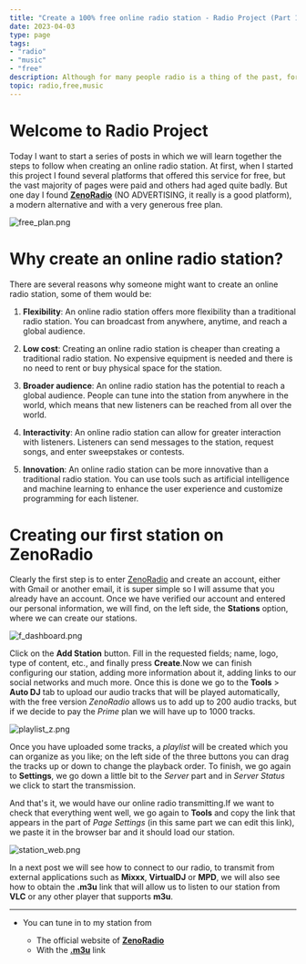 ```yaml
---
title: "Create a 100% free online radio station - Radio Project (Part 1)"
date: 2023-04-03
type: page
tags: 
- "radio"
- "music"
- "free"
description: Although for many people radio is a thing of the past, for others it's an entertainment medium that they hold dear. I am one of those others, and in this post, we will learn how to create an online radio station
topic: radio,free,music
---
```


# Welcome to Radio Project

Today I want to start a series of posts in which we will learn together the steps to follow when creating an online radio station. At first, when I started this project I found several platforms that offered this service for free, but the vast majority of pages were paid and others had aged quite badly. But one day I found [**ZenoRadio**](https://zeno.fm) (NO ADVERTISING, it really is a good platform), a modern alternative and with a very generous free plan.

![free_plan.png](https://res.cloudinary.com/rooyca/image/upload/v1680509639/Blog/Imgs/Radio%20Project/free_plan_kd5cwc.png)

# Why create an online radio station?

There are several reasons why someone might want to create an online radio station, some of them would be:

1.  **Flexibility**: An online radio station offers more flexibility than a traditional radio station. You can broadcast from anywhere, anytime, and reach a global audience.
    
2.  **Low cost**: Creating an online radio station is cheaper than creating a traditional radio station. No expensive equipment is needed and there is no need to rent or buy physical space for the station.
    
3.  **Broader audience**: An online radio station has the potential to reach a global audience. People can tune into the station from anywhere in the world, which means that new listeners can be reached from all over the world.
    
4.  **Interactivity**: An online radio station can allow for greater interaction with listeners. Listeners can send messages to the station, request songs, and enter sweepstakes or contests.
    
5.  **Innovation**: An online radio station can be more innovative than a traditional radio station. You can use tools such as artificial intelligence and machine learning to enhance the user experience and customize programming for each listener.
    

# Creating our first station on ZenoRadio

Clearly the first step is to enter [ZenoRadio](https://zeno.fm) and create an account, either with Gmail or another email, it is super simple so I will assume that you already have an account. Once we have verified our account and entered our personal information, we will find, on the left side, the **Stations** option, where we can create our stations.

![f_dashboard.png](https://res.cloudinary.com/rooyca/image/upload/v1680509639/Blog/Imgs/Radio%20Project/f_dashboard_tjbxjh.png)

Click on the **Add Station** button. Fill in the requested fields; name, logo, type of content, etc., and finally press **Create**.Now we can finish configuring our station, adding more information about it, adding links to our social networks and much more. Once this is done we go to the **Tools** > **Auto DJ** tab to upload our audio tracks that will be played automatically, with the free version *ZenoRadio* allows us to add up to 200 audio tracks, but if we decide to pay the *Prime* plan we will have up to 1000 tracks.

![playlist_z.png](https://res.cloudinary.com/rooyca/image/upload/v1680509639/Blog/Imgs/Radio%20Project/playlist_z_sbepr1.png)

Once you have uploaded some tracks, a *playlist* will be created which you can organize as you like; on the left side of the three buttons you can drag the tracks up or down to change the playback order. To finish, we go again to **Settings**, we go down a little bit to the *Server* part and in *Server Status* we click to start the transmission.

And that's it, we would have our online radio transmitting.If we want to check that everything went well, we go again to **Tools** and copy the link that appears in the part of *Page Settings* (in this same part we can edit this link), we paste it in the browser bar and it should load our station.

![station_web.png](https://res.cloudinary.com/rooyca/image/upload/v1680509639/Blog/Imgs/Radio%20Project/station_web_m0caky.png)

In a next post we will see how to connect to our radio, to transmit from external applications such as **Mixxx**, **VirtualDJ** or **MPD**, we will also see how to obtain the **.m3u** link that will allow us to listen to our station from **VLC** or any other player that supports **m3u**.

---

- You can tune in to my station from 

	- The official website of [**ZenoRadio**](https://zeno.fm/radio/villa-de-la-cancion/)
	- With the [**.m3u**](https://stream.zeno.fm/jjempnshdlotv.m3u) link
